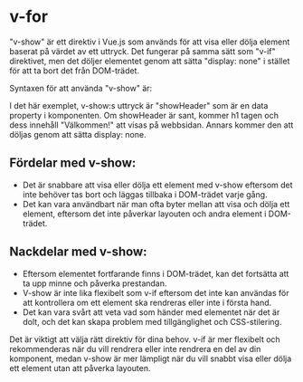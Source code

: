 # v-for

"v-show" är ett direktiv i Vue.js som används för att visa eller dölja element baserat på värdet av ett uttryck. Det fungerar på samma sätt som "v-if" direktivet, men det döljer elementet genom att sätta "display: none" i stället för att ta bort det från DOM-trädet.

Syntaxen för att använda "v-show" är:

<template>
  <div>
    <h1 v-show="showHeader">Välkommen!</h1>
  </div>
</template>

I det här exemplet, v-show:s uttryck är "showHeader" som är en data property i komponenten. Om showHeader är sant, kommer h1 tagen och dess innehåll "Välkommen!" att visas på webbsidan. Annars kommer den att döljas genom att sätta display: none.

## Fördelar med v-show:

- Det är snabbare att visa eller dölja ett element med v-show eftersom det inte behöver tas bort och läggas tillbaka i DOM-trädet varje gång.
- Det kan vara användbart när man ofta byter mellan att visa och dölja ett element, eftersom det inte påverkar layouten och andra element i DOM-trädet.

## Nackdelar med v-show:

- Eftersom elementet fortfarande finns i DOM-trädet, kan det fortsätta att ta upp minne och påverka prestandan.
- V-show är inte lika flexibelt som v-if eftersom det inte kan användas för att kontrollera om ett element ska rendreras eller inte i första hand.
- Det kan vara svårt att veta vad som händer med elementet när det är dolt, och det kan skapa problem med tillgänglighet och CSS-stilering.

Det är viktigt att välja rätt direktiv för dina behov. v-if är mer flexibelt och rekommenderas när du vill rendrera eller inte rendrera en del av din komponent, medan v-show är mer lämpligt när du vill snabbt visa eller dölja ett element utan att påverka layouten.
